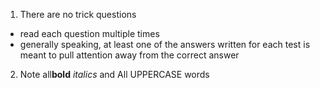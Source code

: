 1. There are no trick questions
- read each question multiple times
- generally speaking, at least one of the answers written for each test is meant to pull attention away from the correct answer

2. Note all**bold** *italics* and All UPPERCASE words

